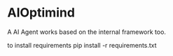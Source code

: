 # AIOptimind
A AI Agent works based on the internal framework too.


to install requirements
pip install -r requirements.txt
